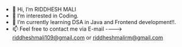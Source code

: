 - 👋 Hi, I’m RIDDHESH MALI
- 👀 I’m interested in Coding.
- 🌱 I’m currently learning DSA in Java and Frontend development!!.
- 📫 Feel free to contact me via E-mail ----> riddheshmali109@gmail.com or riddheshmalirm@gmail.com



<!---
Riddhesh1009/Riddhesh1009 is a ✨ special ✨ repository because its `README.md` (this file) appears on your GitHub profile.
You can click the Preview link to take a look at your changes.
--->
